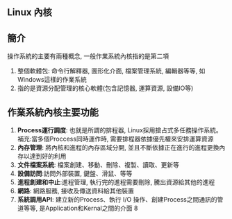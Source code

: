 ## Linux 內核

簡介
---
操作系統的主要有兩種概念, 一般作業系統內核指的是第二項  
1. 整個軟體包: 命令行解釋器, 圖形化介面, 檔案管理系統, 編輯器等等, 如Windows這樣的作業系統  
2. 指的是資源分配管理的核心軟體(包含記憶器, 運算資源, 設備IO等)

作業系統內核主要功能
---

1. **Process運行調度**: 也就是所謂的排程器, Linux採用搶占式多任務操作系統。補充:當多個Proccess同時運作時, 需要排程器依據優先權來安排運算資源
2. **內存管理**: 將內核和進程的內存區域分開, 並且不斷依據正在進行的進程更換內存以達到好的利用
3. **文件檔案系統**: 檔案創建、移動、刪除、複製、讀取、更新等
4. **設備訪問**:訪問外部裝置, 鍵盤、滑鼠、等等
5. **進程創建和中止**:進程管理, 執行完的進程需要刪除, 騰出資源給其他的進程
6. **網路**: 網路服務, 接收及傳送資料給其他裝置
7. **系統調用API**: 建立新的Process、執行 I/O 操作、創建Process之間通訊的管道等等, 是Application和Kernal之間的介面 
8